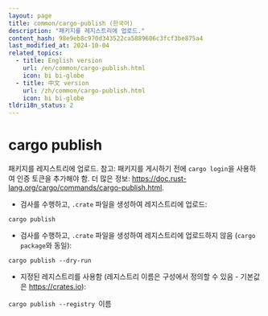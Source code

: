 ```yaml
---
layout: page
title: common/cargo-publish (한국어)
description: "패키지를 레지스트리에 업로드."
content_hash: 98e9eb8c970d343522ca5889606c3fcf3be875a4
last_modified_at: 2024-10-04
related_topics:
  - title: English version
    url: /en/common/cargo-publish.html
    icon: bi bi-globe
  - title: 中文 version
    url: /zh/common/cargo-publish.html
    icon: bi bi-globe
tldri18n_status: 2
---
```

# cargo publish

패키지를 레지스트리에 업로드.
참고: 패키지를 게시하기 전에 `cargo login`을 사용하여 인증 토큰을 추가해야 함.
더 많은 정보: <https://doc.rust-lang.org/cargo/commands/cargo-publish.html>.

- 검사를 수행하고, `.crate` 파일을 생성하여 레지스트리에 업로드:

`cargo publish`

- 검사를 수행하고, `.crate` 파일을 생성하여 레지스트리에 업로드하지 않음 (`cargo package`와 동일):

`cargo publish --dry-run`

- 지정된 레지스트리를 사용함 (레지스트리 이름은 구성에서 정의할 수 있음 - 기본값은 <https://crates.io>):

`cargo publish --registry `<span class="tldr-var badge badge-pill bg-dark-lm bg-white-dm text-white-lm text-dark-dm font-weight-bold">이름</span>
